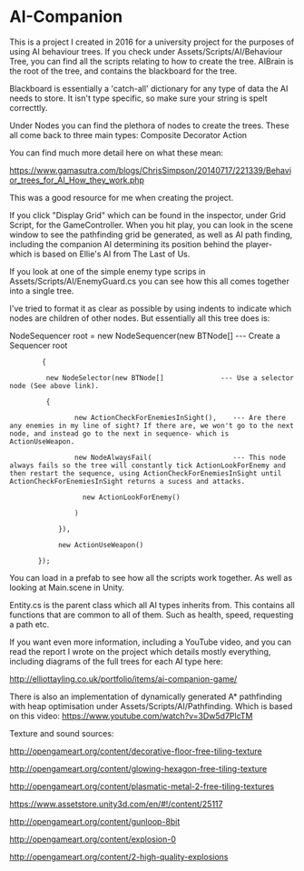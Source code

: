 # AI-Companion

This is a project I created in 2016 for a university project for the purposes of using AI behaviour trees. 
If you check under Assets/Scripts/AI/Behaviour Tree, you can find all the scripts relating to how to create the tree. 
AIBrain is the root of the tree, and contains the blackboard for the tree.

Blackboard is essentially a 'catch-all' dictionary for any type of data the AI needs to store. It isn't type specific, so make sure your string is spelt correcttly.

Under Nodes you can find the plethora of nodes to create the trees. These all come back to three main types:
  Composite
  Decorator
  Action

You can find much more detail here on what these mean:

https://www.gamasutra.com/blogs/ChrisSimpson/20140717/221339/Behavior_trees_for_AI_How_they_work.php

This was a good resource for me when creating the project.

If you click "Display Grid" which can be found in the inspector, under Grid Script, for the GameController. When you hit play, you can look in the scene window to see the pathfinding grid be generated, as well as AI path finding, including the companion AI determining its position behind the player- which is based on Ellie's AI from The Last of Us. 

If you look at one of the simple enemy type scrips in Assets/Scripts/AI/EnemyGuard.cs you can see how this all comes together into a single tree.

I've tried to format it as clear as possible by using indents to indicate which nodes are children of other nodes.
But essentially all this tree does is:

NodeSequencer root = new NodeSequencer(new BTNode[]        --- Create a Sequencer root

            {
            
             new NodeSelector(new BTNode[]              --- Use a selector node (See above link).
             
             {
             
                    new ActionCheckForEnemiesInSight(),    --- Are there any enemies in my line of sight? If there are, we won't go to the next node, and instead go to the next in sequence- which is ActionUseWeapon. 
                    
                    new NodeAlwaysFail(                    --- This node always fails so the tree will constantly tick ActionLookForEnemy and then restart the sequence, using ActionCheckForEnemiesInSight until ActionCheckForEnemiesInSight returns a sucess and attacks.
                    
                      new ActionLookForEnemy()
                      
                    )
                    
                }),
                
                new ActionUseWeapon()
                
           });

You can load in a prefab to see how all the scripts work together. As well as looking at Main.scene in Unity.

Entity.cs is the parent class which all AI types inherits from. This contains all functions that are common to all of them. Such as health, speed, requesting a path etc.

If you want even more information, including a YouTube video, and you can read the report I wrote on the project which details mostly everything, including diagrams of the full trees for each AI type here: 

http://elliottayling.co.uk/portfolio/items/ai-companion-game/

There is also an implementation of dynamically generated A* pathfinding with heap optimisation under Assets/Scripts/AI/Pathfinding.
Which is based on this video: https://www.youtube.com/watch?v=3Dw5d7PlcTM

Texture and sound sources:

http://opengameart.org/content/decorative-floor-free-tiling-texture

http://opengameart.org/content/glowing-hexagon-free-tiling-texture

http://opengameart.org/content/plasmatic-metal-2-free-tiling-textures

https://www.assetstore.unity3d.com/en/#!/content/25117

http://opengameart.org/content/gunloop-8bit

http://opengameart.org/content/explosion-0

http://opengameart.org/content/2-high-quality-explosions


